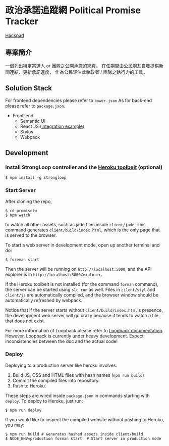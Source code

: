 政治承諾追蹤網 Political Promise Tracker
=========================

[Hackpad](https://g0v.hackpad.com/-Political-Promise-Tracker-4a31UkdBItq)

## 專案簡介

一個列出特定當選人 or 團隊之公開承諾的網頁。
在任期間由公民朋友自發提供新聞連結、更新承諾進度，
作為公民評估此執政者 / 團隊之執行力的工具。


Solution Stack
--------------
For frontend dependencies please refer to `bower.json`
As for back-end please refer to `package.json`.

* Front-end
  - Semantic UI
  - React JS ([integration example](https://github.com/facebook/react/blob/master/examples/jquery-bootstrap/js/app.js))
  - Stylus
  - Webpack


Development
-----------

### Install StrongLoop controller and the [Heroku toolbelt](https://toolbelt.heroku.com/) (optional)

```
$ npm install -g strongloop
```

### Start Server

After cloning the repo,

```
$ cd promisetw
$ npm watch
```

to watch all other assets, such as jade files inside `client/jade`.
This command generates `client/build/index.html`, which is the only page that
is served to the browser.

To start a web server in development mode, open up another terminal
and do:

```
$ foreman start
```

Then the server will be running on `http://localhost:5000`, and the API explorer is in `http://localhost:5000/explorer`.

If the Heroku toolbelt is not installed (for the command `forman` command), the server can be started using `slc run` as well. Files in `cilent/styl` and `client/js` are automatically compiled, and the browser window should be automatically refreshed by webpack.


Notice that if the server starts without `client/build/index.html`'s presence,
the development web server will go crazy because it tends to watch a file that
does not exist.

For more information of Loopback please refer to [Loopback documentation](http://docs.strongloop.com/display/public/LB/LoopBack). However, Loopback is currently under heavy development. Expect inconsistencies between the doc and the actual code!


### Deploy

Deploying to a production server like heroku involves:

1. Build JS, CSS and HTML files with hash names (`npm run build`)
2. Commit the compiled files into repository.
3. Push to Heroku.

These steps are wired inside `package.json` in commands starting with `deploy`.
To deploy to Heroku, just run:

```
$ npm run deploy
```

If you would like to inspect the compiled website without pushing to Heroku, you may:

```
$ npm run build # Generates hashed assets inside client/build
$ NODE_ENV=production forman start  # Start server in production mode
```
